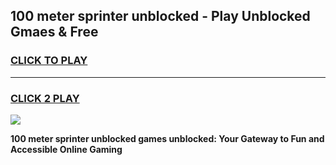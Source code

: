 
## 100 meter sprinter unblocked - Play Unblocked Gmaes & Free
<h3>
<a href="https://news.freeplayer.one?title=100_meter_sprinter_unblocked&ref=23F">CLICK TO PLAY</a></h3>
<hr>

<h3>
<a href="https://news.freeplayer.one?title=100_meter_sprinter_unblocked&ref=23F">CLICK 2 PLAY</a>
  
</h3>

<a href="https://news.freeplayer.one?title=100_meter_sprinter_unblocked&ref=23F/"><img src="https://clearcache.store/games.png"></a>


**100 meter sprinter unblocked games unblocked: Your Gateway to Fun and Accessible Online Gaming**
